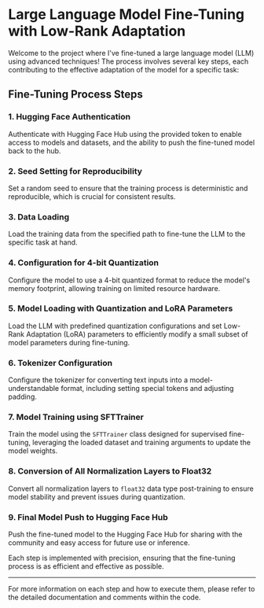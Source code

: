 # Large Language Model Fine-Tuning with Low-Rank Adaptation

Welcome to the project where I've fine-tuned a large language model (LLM) using advanced techniques! The process involves several key steps, each contributing to the effective adaptation of the model for a specific task:

## Fine-Tuning Process Steps

### 1. Hugging Face Authentication
Authenticate with Hugging Face Hub using the provided token to enable access to models and datasets, and the ability to push the fine-tuned model back to the hub.

### 2. Seed Setting for Reproducibility
Set a random seed to ensure that the training process is deterministic and reproducible, which is crucial for consistent results.

### 3. Data Loading
Load the training data from the specified path to fine-tune the LLM to the specific task at hand.

### 4. Configuration for 4-bit Quantization
Configure the model to use a 4-bit quantized format to reduce the model's memory footprint, allowing training on limited resource hardware.

### 5. Model Loading with Quantization and LoRA Parameters
Load the LLM with predefined quantization configurations and set Low-Rank Adaptation (LoRA) parameters to efficiently modify a small subset of model parameters during fine-tuning.

### 6. Tokenizer Configuration
Configure the tokenizer for converting text inputs into a model-understandable format, including setting special tokens and adjusting padding.

### 7. Model Training using SFTTrainer
Train the model using the `SFTTrainer` class designed for supervised fine-tuning, leveraging the loaded dataset and training arguments to update the model weights.

### 8. Conversion of All Normalization Layers to Float32
Convert all normalization layers to `float32` data type post-training to ensure model stability and prevent issues during quantization.

### 9. Final Model Push to Hugging Face Hub
Push the fine-tuned model to the Hugging Face Hub for sharing with the community and easy access for future use or inference.

Each step is implemented with precision, ensuring that the fine-tuning process is as efficient and effective as possible.

---

For more information on each step and how to execute them, please refer to the detailed documentation and comments within the code.
